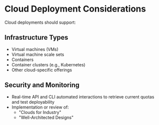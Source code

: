 # Cloud Deployment Considerations

Cloud deployments should support:

## Infrastructure Types
- Virtual machines (VMs)
- Virtual machine scale sets
- Containers
- Container clusters (e.g., Kubernetes)
- Other cloud-specific offerings

## Security and Monitoring
- Real-time API and CLI automated interactions to retrieve current quotas and test deployability
- Implementation or review of:
  - "Clouds for Industry"
  - "Well-Architected Designs"
